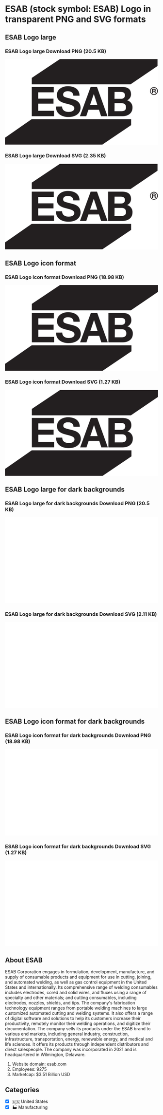 # ESAB (stock symbol: ESAB) Logo in transparent PNG and SVG formats

## ESAB Logo large

### ESAB Logo large Download PNG (20.5 KB)

![ESAB Logo large Download PNG (20.5 KB)](/img/orig/ESAB_BIG-102eee6d.png)

### ESAB Logo large Download SVG (2.35 KB)

![ESAB Logo large Download SVG (2.35 KB)](/img/orig/ESAB_BIG-9b773af3.svg)

## ESAB Logo icon format

### ESAB Logo icon format Download PNG (18.98 KB)

![ESAB Logo icon format Download PNG (18.98 KB)](/img/orig/ESAB-d6ac2ba3.png)

### ESAB Logo icon format Download SVG (1.27 KB)

![ESAB Logo icon format Download SVG (1.27 KB)](/img/orig/ESAB-19f30fde.svg)

## ESAB Logo large for dark backgrounds

### ESAB Logo large for dark backgrounds Download PNG (20.5 KB)

![ESAB Logo large for dark backgrounds Download PNG (20.5 KB)](/img/orig/ESAB_BIG.D-3e7e1f54.png)

### ESAB Logo large for dark backgrounds Download SVG (2.11 KB)

![ESAB Logo large for dark backgrounds Download SVG (2.11 KB)](/img/orig/ESAB_BIG.D-b1923235.svg)

## ESAB Logo icon format for dark backgrounds

### ESAB Logo icon format for dark backgrounds Download PNG (18.98 KB)

![ESAB Logo icon format for dark backgrounds Download PNG (18.98 KB)](/img/orig/ESAB.D-a951bd01.png)

### ESAB Logo icon format for dark backgrounds Download SVG (1.27 KB)

![ESAB Logo icon format for dark backgrounds Download SVG (1.27 KB)](/img/orig/ESAB.D-8399cb02.svg)

## About ESAB

ESAB Corporation engages in formulation, development, manufacture, and supply of consumable products and equipment for use in cutting, joining, and automated welding, as well as gas control equipment in the United States and internationally. Its comprehensive range of welding consumables includes electrodes, cored and solid wires, and fluxes using a range of specialty and other materials; and cutting consumables, including electrodes, nozzles, shields, and tips. The company's fabrication technology equipment ranges from portable welding machines to large customized automated cutting and welding systems. It also offers a range of digital software and solutions to help its customers increase their productivity, remotely monitor their welding operations, and digitize their documentation. The company sells its products under the ESAB brand to various end markets, including general industry, construction, infrastructure, transportation, energy, renewable energy, and medical and life sciences. It offers its products through independent distributors and direct salespeople. The company was incorporated in 2021 and is headquartered in Wilmington, Delaware.

1. Website domain: esab.com
2. Employees: 9275
3. Marketcap: $3.51 Billion USD


## Categories
- [x] 🇺🇸 United States
- [x] 🏭 Manufacturing
